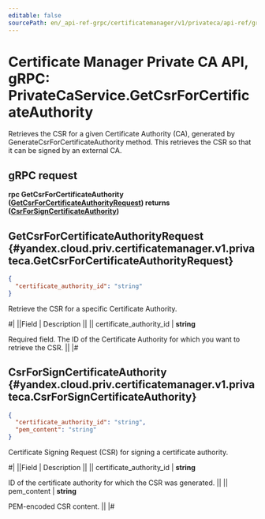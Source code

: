 ```yaml
---
editable: false
sourcePath: en/_api-ref-grpc/certificatemanager/v1/privateca/api-ref/grpc/PrivateCa/getCsrForCertificateAuthority.md
---
```


# Certificate Manager Private CA API, gRPC: PrivateCaService.GetCsrForCertificateAuthority

Retrieves the CSR for a given Certificate Authority (CA), generated by GenerateCsrForCertificateAuthority method.
This retrieves the CSR so that it can be signed by an external CA.

## gRPC request

**rpc GetCsrForCertificateAuthority ([GetCsrForCertificateAuthorityRequest](#yandex.cloud.priv.certificatemanager.v1.privateca.GetCsrForCertificateAuthorityRequest)) returns ([CsrForSignCertificateAuthority](#yandex.cloud.priv.certificatemanager.v1.privateca.CsrForSignCertificateAuthority))**

## GetCsrForCertificateAuthorityRequest {#yandex.cloud.priv.certificatemanager.v1.privateca.GetCsrForCertificateAuthorityRequest}

```json
{
  "certificate_authority_id": "string"
}
```

Retrieve the CSR for a specific Certificate Authority.

#|
||Field | Description ||
|| certificate_authority_id | **string**

Required field. The ID of the Certificate Authority for which you want to retrieve the CSR. ||
|#

## CsrForSignCertificateAuthority {#yandex.cloud.priv.certificatemanager.v1.privateca.CsrForSignCertificateAuthority}

```json
{
  "certificate_authority_id": "string",
  "pem_content": "string"
}
```

Certificate Signing Request (CSR) for signing a certificate authority.

#|
||Field | Description ||
|| certificate_authority_id | **string**

ID of the certificate authority for which the CSR was generated. ||
|| pem_content | **string**

PEM-encoded CSR content. ||
|#